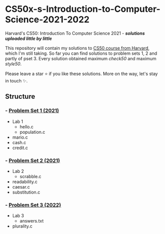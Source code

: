# CS50x-s-Introduction-to-Computer-Science-2021-2022
Harvard's CS50: Introduction To Computer Science 2021 - _**solutions uploaded little by little**_

This repository will contain my solutions to [CS50 course from Harvard](https://www.edx.org/course/introduction-computer-science-harvardx-cs50x), which I'm still taking.
So far you can find solutions to problem sets 1, 2 and partly of pset 3. Every solution obtained maximum *check50* and maximum *style50*. 

Please leave a star ⭐️ if you like these solutions. More on the way, let's stay in touch ✨.

## Structure 
### - [Problem Set 1 (2021)](https://cs50.harvard.edu/x/2021/psets/1/)
  - Lab 1
    - hello.c
    - population.c
  - mario.c
  - cash.c
  - credit.c
### - [Problem Set 2 (2021)](https://cs50.harvard.edu/x/2021/psets/2/)
  - Lab 2
    - scrabble.c
  - readability.c
  - caesar.c
  - substitution.c
### - [Problem Set 3 (2022)](https://cs50.harvard.edu/x/2022/psets/3/)
  - Lab 3
    - answers.txt
  - plurality.c
